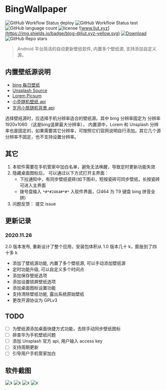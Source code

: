 # BingWallpaper

![GitHub Workflow Status deploy](https://img.shields.io/github/workflow/status/lt-123/BingWallpaper/deploy)
![GitHub Workflow Status test](https://img.shields.io/github/workflow/status/lt-123/BingWallpaper/test)
![GitHub language count](https://img.shields.io/github/languages/count/lt-123/BingWallpaper)
![license](https://img.shields.io/github/github/license/lt-123/BingWallpaper)
![www.liut.xyz](https://img.shields.io/badge/blog-@liut.xyz-yellow.svg)
[![Download](https://img.shields.io/badge/Download-酷安-red.svg)](https://www.coolapk.com/apk/182374)
![GitHub Repo stars](https://img.shields.io/github/stars/lt-123/BingWallpaper?style=social)

> Android 平台简洁的自动更新壁纸软件, 内置多个壁纸源, 支持添加自定义源。

## 内置壁纸源说明

- [bing 每日壁纸](https://cn.bing.com/)
- [Unsplash Source](https://source.unsplash.com/)
- [Lorem Picsum](https://picsum.photos/)
- [小歪随机壁纸 api](https://api.ixiaowai.cn/)
- [岁月小筑随机背景 api](http://img.xjh.me/)
<!-- - [lorempixel](http://lorempixel.com/) -->

选择壁纸源时，应选择手机分辨率适合的壁纸源。其中 bing 分辨率固定为 分辨率 1920x1080 （这是bing竖屏最大分辨率）， 内置源中，Lorem 和 Unsplash 分辨率也是固定的，如果需要其它分辨率，可按照它们官网说明自行添加。其它几个源分辨率不固定，也不支持设置分辨率。

## 其它

1. 本软件需要在手机管家中加白名单，避免无法唤醒，导致定时更新功能失效
2. 隐藏桌面图标后， 可以通过以下方式打开主界面：
    - 下拉通知中，有同步壁纸瓷砖(如下图4)，短按瓷砖可同步壁纸，长按瓷砖可进入主界面
    - 拨号盘输入 `*#*#2464#*#*` 入软件界面，(2464 为 T9 键盘 bing 拼音全拼)
3. 问题反馈： 提交 issue

## 更新记录

### 2020.11.26

2.0 版本发布, 重新设计了整个应用，安装包体积从 1.0 版本几十 k，膨胀到了四十多 k

- 添加了壁纸源功能, 内置了多个壁纸源, 可以手动添加壁纸源
- 定时功能升级, 可以自定义多个时间点
- 添加保存壁纸选项
- 添加设置锁屏壁纸选项
- 添加桌面图标设置功能
- 支持清除壁纸功能, 露出系统原始壁纸
- 更改开源协议为 GPLv3

## TODO

- [ ] 为壁纸源添加桌面快捷方式功能，去除手动同步壁纸图标
- [ ] 排查华为手机壁纸问题
- [ ] 添加 Unsplash 官方 api, 用户输入 access key
- [ ] 支持周期更新
- [ ] 引导用户手机管家加白

## 软件截图

![x](./images/Screenshot_2020-11-26-16-50-20.png)
![x](./images/Screenshot_2020-11-26-16-50-55.png)
![x](./images/Screenshot_2020-11-26-16-52-12.png)
![x](./images/Screenshot_2020-11-26-16-53-35.png)
